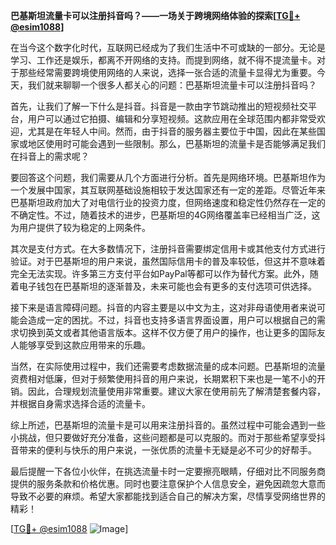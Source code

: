 **巴基斯坦流量卡可以注册抖音吗？——一场关于跨境网络体验的探索[[TG💪+ @esim1088](https://t.me/s/esim1088)]**

在当今这个数字化时代，互联网已经成为了我们生活中不可或缺的一部分。无论是学习、工作还是娱乐，都离不开网络的支持。而提到网络，就不得不提流量卡。对于那些经常需要跨境使用网络的人来说，选择一张合适的流量卡显得尤为重要。今天，我们就来聊聊一个很多人都关心的问题：巴基斯坦流量卡可以注册抖音吗？

首先，让我们了解一下什么是抖音。抖音是一款由字节跳动推出的短视频社交平台，用户可以通过它拍摄、编辑和分享短视频。这款应用在全球范围内都非常受欢迎，尤其是在年轻人中间。然而，由于抖音的服务器主要位于中国，因此在某些国家或地区使用时可能会遇到一些限制。那么，巴基斯坦的流量卡是否能够满足我们在抖音上的需求呢？

要回答这个问题，我们需要从几个方面进行分析。首先是网络环境。巴基斯坦作为一个发展中国家，其互联网基础设施相较于发达国家还有一定的差距。尽管近年来巴基斯坦政府加大了对电信行业的投资力度，但网络速度和稳定性仍然存在一定的不确定性。不过，随着技术的进步，巴基斯坦的4G网络覆盖率已经相当广泛，这为用户提供了较为稳定的上网条件。

其次是支付方式。在大多数情况下，注册抖音需要绑定信用卡或其他支付方式进行验证。对于巴基斯坦的用户来说，虽然国际信用卡的普及率较低，但这并不意味着完全无法实现。许多第三方支付平台如PayPal等都可以作为替代方案。此外，随着电子钱包在巴基斯坦的逐渐普及，未来可能也会有更多的支付选项可供选择。

接下来是语言障碍问题。抖音的内容主要是以中文为主，这对非母语使用者来说可能会造成一定的困扰。不过，抖音也支持多语言界面设置，用户可以根据自己的需求切换到英文或者其他语言版本。这样不仅方便了用户的操作，也让更多的国际友人能够享受到这款应用带来的乐趣。

当然，在实际使用过程中，我们还需要考虑数据流量的成本问题。巴基斯坦的流量资费相对低廉，但对于频繁使用抖音的用户来说，长期累积下来也是一笔不小的开销。因此，合理规划流量使用非常重要。建议大家在使用前先了解清楚套餐内容，并根据自身需求选择合适的流量卡。

综上所述，巴基斯坦的流量卡是可以用来注册抖音的。虽然过程中可能会遇到一些小挑战，但只要做好充分准备，这些问题都是可以克服的。而对于那些希望享受抖音带来的便利与快乐的用户来说，一张优质的流量卡无疑是必不可少的好帮手。

最后提醒一下各位小伙伴，在挑选流量卡时一定要擦亮眼睛，仔细对比不同服务商提供的服务条款和价格优惠。同时也要注意保护个人信息安全，避免因疏忽大意而导致不必要的麻烦。希望大家都能找到适合自己的解决方案，尽情享受网络世界的精彩！

[[TG💪+ @esim1088](https://t.me/s/esim1088) ![Image](https://i.postimg.cc/4NQfJmqS/Snipaste-2025-05-13-00-14-12.png)]